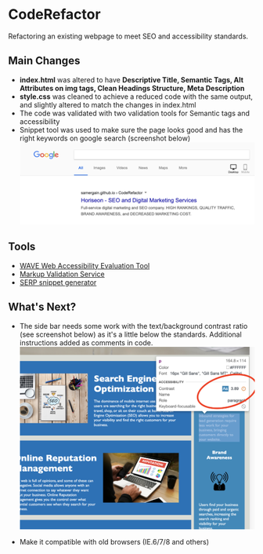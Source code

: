 # CodeRefactor
Refactoring an existing webpage to meet SEO and accessibility standards.

## Main Changes
* **index.html** was altered to have **Descriptive Title, Semantic Tags, Alt Attributes on img tags, Clean Headings Structure, Meta Description**
* **style.css** was cleaned to achieve a reduced code with the same output, and slightly altered to match the changes in index.html
* The code was validated with two validation tools for Semantic tags and accessibility
* Snippet tool was used to make sure the page looks good and has the right keywords on google search (screenshot below)
![Google Snippet](google-snippet.png)

## Tools 
* [WAVE Web Accessibility Evaluation Tool](https://wave.webaim.org/)
* [Markup Validation Service](https://validator.w3.org/)
* [SERP snippet generator](https://serpsim.com/)

## What's Next?
* The side bar needs some work with the text/background contrast ratio (see screenshot below) as it's a little below the standards. Additional instructions added as comments in code.
![Contrast](contrast.png)

* Make it compatible with old browsers (IE.6/7/8 and others)
